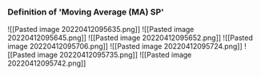 ### Definition of 'Moving Average (MA) SP'
![[Pasted image 20220412095635.png]]
![[Pasted image 20220412095645.png]]
![[Pasted image 20220412095652.png]]
![[Pasted image 20220412095706.png]]
![[Pasted image 20220412095724.png]]
![[Pasted image 20220412095735.png]]
![[Pasted image 20220412095742.png]]
